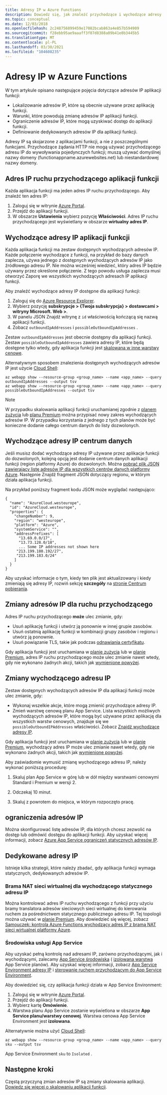 ```yaml
---
title: Adresy IP w Azure Functions
description: Dowiedz się, jak znaleźć przychodzące i wychodzące adresy IP dla aplikacji funkcji i co powoduje ich zmianę.
ms.topic: conceptual
ms.date: 12/03/2018
ms.openlocfilehash: 2c248756899459e17082bcab863a4e857b594909
ms.sourcegitcommit: f28ebb95ae9aaaff3f87d8388a09b41e0b3445b5
ms.translationtype: MT
ms.contentlocale: pl-PL
ms.lasthandoff: 03/30/2021
ms.locfileid: "104608235"
---
```

# <a name="ip-addresses-in-azure-functions"></a>Adresy IP w Azure Functions

W tym artykule opisano następujące pojęcia dotyczące adresów IP aplikacji funkcji:

* Lokalizowanie adresów IP, które są obecnie używane przez aplikację funkcji.
* Warunki, które powodują zmianę adresów IP aplikacji funkcji.
* Ograniczenie adresów IP, które mogą uzyskiwać dostęp do aplikacji funkcji.
* Definiowanie dedykowanych adresów IP dla aplikacji funkcji.

Adresy IP są skojarzone z aplikacjami funkcji, a nie z poszczególnymi funkcjami. Przychodzące żądania HTTP nie mogą używać przychodzącego adresu IP do wywoływania pojedynczych funkcji; muszą używać domyślnej nazwy domeny (functionappname.azurewebsites.net) lub niestandardowej nazwy domeny.

## <a name="function-app-inbound-ip-address"></a>Adres IP ruchu przychodzącego aplikacji funkcji

Każda aplikacja funkcji ma jeden adres IP ruchu przychodzącego. Aby znaleźć ten adres IP:

1. Zaloguj się w witrynie [Azure Portal](https://portal.azure.com).
2. Przejdź do aplikacji funkcji.
3. W obszarze **Ustawienia** wybierz pozycję **Właściwości**. Adres IP ruchu przychodzącego jest wyświetlany w obszarze **wirtualny adres IP**.

## <a name="function-app-outbound-ip-addresses"></a><a name="find-outbound-ip-addresses"></a>Wychodzące adresy IP aplikacji funkcji

Każda aplikacja funkcji ma zestaw dostępnych wychodzących adresów IP. Każde połączenie wychodzące z funkcji, na przykład do bazy danych zaplecza, używa jednego z dostępnych wychodzących adresów IP jako źródłowego adresu IP. Nie można wcześniej wiedzieć, który adres IP będzie używany przez określone połączenie. Z tego powodu usługa zaplecza musi otworzyć Zaporę we wszystkich wychodzących adresach IP aplikacji funkcji.

Aby znaleźć wychodzące adresy IP dostępne dla aplikacji funkcji:

1. Zaloguj się do [Azure Resource Explorer](https://resources.azure.com).
2. Wybierz pozycję **subskrypcje > {Twoja subskrypcja} > dostawcami > witryny Microsoft. Web >**.
3. W panelu JSON Znajdź witrynę z `id` właściwością kończącą się nazwą aplikacji funkcji.
4. Zobacz `outboundIpAddresses` i `possibleOutboundIpAddresses` . 

Zestaw `outboundIpAddresses` jest obecnie dostępny dla aplikacji funkcji. Zestaw `possibleOutboundIpAddresses` zawiera adresy IP, które będą dostępne tylko wtedy, gdy aplikacja funkcji jest [skalowana w inne warstwy cenowe](#outbound-ip-address-changes).

Alternatywnym sposobem znalezienia dostępnych wychodzących adresów IP jest użycie [Cloud Shell](../cloud-shell/quickstart.md):

```azurecli-interactive
az webapp show --resource-group <group_name> --name <app_name> --query outboundIpAddresses --output tsv
az webapp show --resource-group <group_name> --name <app_name> --query possibleOutboundIpAddresses --output tsv
```

> [!NOTE]
> W przypadku skalowania aplikacji funkcji uruchamianej zgodnie z [planem zużycia](consumption-plan.md) lub [planu Premium](functions-premium-plan.md) można przypisać nowy zakres wychodzących adresów IP. W przypadku korzystania z jednego z tych planów może być konieczne dodanie całego centrum danych do listy dozwolonych.

## <a name="data-center-outbound-ip-addresses"></a>Wychodzące adresy IP centrum danych

Jeśli musisz dodać wychodzące adresy IP używane przez aplikacje funkcji do dozwolonych, kolejną opcją jest dodanie centrum danych aplikacji funkcji (region platformy Azure) do dozwolonych. Można [pobrać plik JSON zawierający listę adresów IP dla wszystkich centrów danych platformy Azure](https://www.microsoft.com/en-us/download/details.aspx?id=56519). Następnie Znajdź fragment JSON dotyczący regionu, w którym działa aplikacja funkcji.

Na przykład poniższy fragment kodu JSON może wyglądać następująco:

```
{
  "name": "AzureCloud.westeurope",
  "id": "AzureCloud.westeurope",
  "properties": {
    "changeNumber": 9,
    "region": "westeurope",
    "platform": "Azure",
    "systemService": "",
    "addressPrefixes": [
      "13.69.0.0/17",
      "13.73.128.0/18",
      ... Some IP addresses not shown here
     "213.199.180.192/27",
     "213.199.183.0/24"
    ]
  }
}
```

 Aby uzyskać informacje o tym, kiedy ten plik jest aktualizowany i kiedy zmieniają się adresy IP, rozwiń sekcję **szczegóły** na [stronie Centrum pobierania](https://www.microsoft.com/en-us/download/details.aspx?id=56519).

## <a name="inbound-ip-address-changes"></a><a name="inbound-ip-address-changes"></a>Zmiany adresów IP dla ruchu przychodzącego

Adres IP ruchu przychodzącego **może** ulec zmianie, gdy:

- Usuń aplikację funkcji i utwórz ją ponownie w innej grupie zasobów.
- Usuń ostatnią aplikację funkcji w kombinacji grupy zasobów i regionu i utwórz ją ponownie.
- Usuń powiązanie TLS, takie jak podczas [odnawiania certyfikatu](../app-service/configure-ssl-certificate.md#renew-certificate).

Gdy aplikacja funkcji jest uruchamiana w [planie zużycia](consumption-plan.md) lub w [planie Premium](functions-premium-plan.md), adres IP ruchu przychodzącego może ulec zmianie nawet wtedy, gdy nie wykonano żadnych akcji, takich jak [wymienione powyżej](#inbound-ip-address-changes).

## <a name="outbound-ip-address-changes"></a>Zmiany wychodzącego adresu IP

Zestaw dostępnych wychodzących adresów IP dla aplikacji funkcji może ulec zmianie, gdy:

* Wykonaj wszelkie akcje, które mogą zmienić przychodzące adresy IP.
* Zmień warstwę cenową planu App Service. Lista wszystkich możliwych wychodzących adresów IP, które mogą być używane przez aplikację dla wszystkich warstw cenowych, znajduje się we `possibleOutboundIPAddresses` właściwości. Zobacz [Znajdź wychodzące adresy IP](#find-outbound-ip-addresses).

Gdy aplikacja funkcji jest uruchamiana w [planie zużycia](consumption-plan.md) lub w [planie Premium](functions-premium-plan.md), wychodzący adres IP może ulec zmianie nawet wtedy, gdy nie wykonano żadnych akcji, takich jak [wymienione powyżej](#inbound-ip-address-changes).

Aby zaświadomie wymusić zmianę wychodzącego adresu IP, należy wykonać poniższą procedurę:

1. Skaluj plan App Service w górę lub w dół między warstwami cenowymi Standard i Premium w wersji 2.

2. Odczekaj 10 minut.

3. Skaluj z powrotem do miejsca, w którym rozpoczęto pracę.

## <a name="ip-address-restrictions"></a>ograniczenia adresów IP

Można skonfigurować listę adresów IP, dla których chcesz zezwolić na dostęp lub odmówić dostępu do aplikacji funkcji. Aby uzyskać więcej informacji, zobacz [Azure App Service ograniczeń statycznych adresów IP](../app-service/app-service-ip-restrictions.md).

## <a name="dedicated-ip-addresses"></a>Dedykowane adresy IP

Istnieje kilka strategii, które należy zbadać, gdy aplikacja funkcji wymaga statycznych, dedykowanych adresów IP. 

### <a name="virtual-network-nat-gateway-for-outbound-static-ip"></a>Brama NAT sieci wirtualnej dla wychodzącego statycznego adresu IP

Można kontrolować adres IP ruchu wychodzącego z funkcji przy użyciu bramy translatora adresów sieciowych sieci wirtualnej do kierowania ruchem za pośrednictwem statycznego publicznego adresu IP. Tej topologii można używać w [planie Premium](functions-premium-plan.md). Aby dowiedzieć się więcej, zobacz [Samouczek: kontrola Azure Functions wychodzący adres IP z bramą NAT sieci wirtualnej platformy Azure](functions-how-to-use-nat-gateway.md).

### <a name="app-service-environments"></a>Środowiska usługi App Service

Aby uzyskać pełną kontrolę nad adresami IP, zarówno przychodzącymi, jak i wychodzącymi, zalecamy [App Service środowiska](../app-service/environment/intro.md) ( [izolowana warstwa](https://azure.microsoft.com/pricing/details/app-service/) App Service planów). Aby uzyskać więcej informacji, zobacz [App Service Environment adresy IP](../app-service/environment/network-info.md#ase-ip-addresses) i [sterowanie ruchem przychodzącym do App Service Environment](../app-service/environment/app-service-app-service-environment-control-inbound-traffic.md).

Aby dowiedzieć się, czy aplikacja funkcji działa w App Service Environment:

1. Zaloguj się w witrynie [Azure Portal](https://portal.azure.com).
2. Przejdź do aplikacji funkcji.
3. Wybierz kartę **Omówienie**.
4. Warstwa planu App Service zostanie wyświetlona w obszarze **App Service planu/warstwy cenowej**. Warstwa cenowa App Service Environment jest **izolowana**.
 
Alternatywnie można użyć [Cloud Shell](../cloud-shell/quickstart.md):

```azurecli-interactive
az webapp show --resource-group <group_name> --name <app_name> --query sku --output tsv
```

App Service Environment `sku` to `Isolated` .

## <a name="next-steps"></a>Następne kroki

Częstą przyczyną zmian adresów IP są zmiany skalowania aplikacji. [Dowiedz się więcej o skalowaniu aplikacji funkcji](functions-scale.md).
